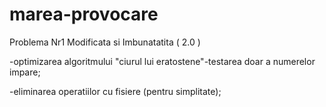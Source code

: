 # marea-provocare
Problema Nr1 Modificata si Imbunatatita ( 2.0 )


-optimizarea algoritmului "ciurul lui eratostene"-testarea doar a numerelor impare;


-eliminarea operatiilor cu fisiere (pentru simplitate);
 
